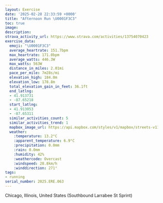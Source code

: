 ```yaml
---
layout: Exercise
date: '2025-02-28 22:33:59 +0000'
title: "Afternoon Run \U0001F3C3"
toc: true
image:
description:
strava_activity_url: https://www.strava.com/activities/13754070423
exercise_data:
  emoji: "\U0001F3C3"
  average_heartrate: 151.7bpm
  max_heartrate: 171.0bpm
  average_watts: 446.3W
  max_watts: 563W
  distance_in_miles: 2.01mi
  pace_per_mile: 7m28s/mi
  elevation_high: 184.0m
  elevation_low: 178.8m
  total_elevation_gain_in_feet: 36.1ft
  end_latlng:
  - 41.913731
  - -87.65218
  start_latlng:
  - 41.913053
  - -87.65311
  similar_activities_count: 5
  similar_activities_trend: 1
  mapbox_image_url: https://api.mapbox.com/styles/v1/mapbox/streets-v11/static/path-5+787af2-1.0(ygy~Fpj~uOIuA%3F_AC%7DAEYA%5B%3F%5DBY%40oBGk%40OO%3FA%40%3FIWEMEAS%40%5BF%7DABcD%60%40gA%3F%7D%40FsAG_%40%3FsDLy%40AODIKSEGMA%7BECMCA_FZs%40As%40%40k%40K%7D%40HoAIs%40%5Cm%40Ji%40BSKMUEYD%7B%40E%7DD%3FaEAkBEgA%3FOLOHSNE%60BC%60AIhB%40pBE%5C%40nCK~AAd%40%40hA%40f%40ExA%3Fx%40EP%40~%40C%5E%3Fj%40Cl%40%3Fl%40EfBEf%40CbAD%60A%3Fd%40C%5EDDN%3FvACdBD~FEn%40Br%40DP%40XAl%40HhCGrC%3Fz%40Bb%40%40n%40AnF),pin-s-s+e5b22e(-87.65113,41.91373),pin-s-f+89ae00(-87.65023000000001,41.913779999999996)/auto/800x800?access_token=pk.eyJ1Ijoiam9zaGJlY2ttYW4iLCJhIjoiY205eWR2aDd1MWZ6djJrbXc4a3M0bWZleiJ9.XiG9OWkNcZk2QzjJbxLB4A
  weather:
    :temperature: 13.2°C
    :apparent_temperature: 6.9°C
    :precipitation: 0.0mm
    :rain: 0.0mm
    :humidity: 42%
    :weathercode: Overcast
    :windspeed: 28.8km/h
    :winddirection: 271°
tags:
- running
serial_number: 2025.ERE.063
---
```

Chicago, Illinois, United States (Southbound Larrabee St Sprint)
